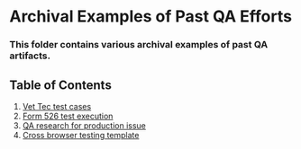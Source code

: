 # Archival Examples of Past QA Efforts

### This folder contains various archival examples of past QA artifacts.

## Table of Contents

1. [Vet Tec test cases](vet-tec-test-cases.xlsx)
1. [Form 526 test execution](526-all-claims-manual-qa.xlsx)
1. [QA research for production issue](qa-pi8.docx)
1. [Cross browser testing template](template-cross-browser-manual-testing.xlsx)
